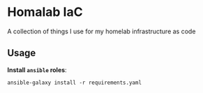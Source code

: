 # Homalab IaC

A collection of things I use for my homelab infrastructure as code

## Usage

**Install `ansible` roles**:

`ansible-galaxy install -r requirements.yaml`
